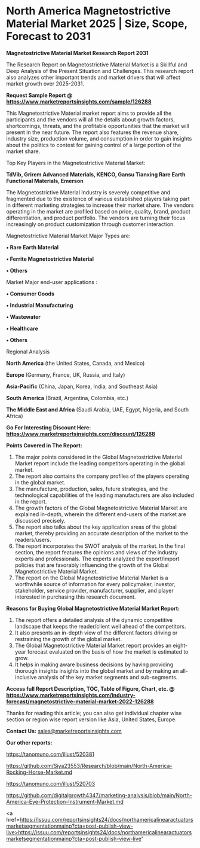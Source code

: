 # North America Magnetostrictive Material Market 2025 | Size, Scope, Forecast to 2031

<strong>Magnetostrictive Material Market Research Report 2031</strong>

The Research Report on Magnetostrictive Material Market is a Skillful and Deep Analysis of the Present Situation and Challenges. This research report also analyzes other important trends and market drivers that will affect market growth over 2025-2031.

<strong>Request Sample Report @ <a href=https://www.marketreportsinsights.com/sample/126288>https://www.marketreportsinsights.com/sample/126288</a></strong>

This Magnetostrictive Material market report aims to provide all the participants and the vendors will all the details about growth factors, shortcomings, threats, and the profitable opportunities that the market will present in the near future. The report also features the revenue share, industry size, production volume, and consumption in order to gain insights about the politics to contest for gaining control of a large portion of the market share.

Top Key Players in the Magnetostrictive Material Market:

<strong>TdVib, Grirem Advanced Materials, KENCO, Gansu Tianxing Rare Earth Functional Materials, Emerson</strong>

The Magnetostrictive Material Industry is severely competitive and fragmented due to the existence of various established players taking part in different marketing strategies to increase their market share. The vendors operating in the market are profiled based on price, quality, brand, product differentiation, and product portfolio. The vendors are turning their focus increasingly on product customization through customer interaction.

Magnetostrictive Material Market Major Types are:

<strong>• Rare Earth Material

• Ferrite Magnetostrictive Material

• Others</strong>

Market Major end-user applications :

<strong>• Consumer Goods

• Industrial Manufacturing

• Wastewater

• Healthcare

• Others</strong>

Regional Analysis

</u><strong><b>North America</b></strong> (the United States, Canada, and Mexico)

<strong><b>Europe </b></strong>(Germany, France, UK, Russia, and Italy)

<strong><b>Asia-Pacific</b></strong> (China, Japan, Korea, India, and Southeast Asia)

<strong><b>South America</b></strong> (Brazil, Argentina, Colombia, etc.)

<strong><b>The Middle East and Africa</b></strong> (Saudi Arabia, UAE, Egypt, Nigeria, and South Africa)

<strong>Go For Interesting Discount Here: <a href=https://www.marketreportsinsights.com/discount/126288>https://www.marketreportsinsights.com/discount/126288</a></strong>

<strong>Points Covered in The Report:</strong>
<ol>
  <li>The major points considered in the Global Magnetostrictive Material Market report include the leading competitors operating in the global market.</li>
  <li>The report also contains the company profiles of the players operating in the global market.</li>
  <li>The manufacture, production, sales, future strategies, and the technological capabilities of the leading manufacturers are also included in the report.</li>
  <li>The growth factors of the Global Magnetostrictive Material Market are explained in-depth, wherein the different end-users of the market are discussed precisely.</li>
  <li>The report also talks about the key application areas of the global market, thereby providing an accurate description of the market to the readers/users.</li>
  <li>The report incorporates the SWOT analysis of the market. In the final section, the report features the opinions and views of the industry experts and professionals. The experts analyzed the export/import policies that are favorably influencing the growth of the Global Magnetostrictive Material Market.</li>
  <li>The report on the Global Magnetostrictive Material Market is a worthwhile source of information for every policymaker, investor, stakeholder, service provider, manufacturer, supplier, and player interested in purchasing this research document.</li>
</ol>
<strong>Reasons for Buying Global Magnetostrictive Material Market Report:</strong>

<ol>
  <li>The report offers a detailed analysis of the dynamic competitive landscape that keeps the reader/client well ahead of the competitors.</li>
  <li>It also presents an in-depth view of the different factors driving or restraining the growth of the global market.</li>
  <li>The Global Magnetostrictive Material Market report provides an eight-year forecast evaluated on the basis of how the market is estimated to grow.</li>
  <li>It helps in making aware business decisions by having providing thorough insights insights into the global market and by making an all-inclusive analysis of the key market segments and sub-segments.</li>
</ol>
<strong>Access full Report Description, TOC, Table of Figure, Chart, etc. @ <a href=https://www.marketreportsinsights.com/industry-forecast/magnetostrictive-material-market-2022-126288>https://www.marketreportsinsights.com/industry-forecast/magnetostrictive-material-market-2022-126288</a></strong>


Thanks for reading this article; you can also get individual chapter wise section or region wise report version like Asia, United States, Europe.

<strong>Contact Us:</strong>
sales@marketreportsinsights.com

<strong>Our other reports:</strong>

<a href=https://tanomuno.com/illust/520381>https://tanomuno.com/illust/520381</a>

<a href=https://github.com/Siya23553/Research/blob/main/North-America-Rocking-Horse-Market.md>https://github.com/Siya23553/Research/blob/main/North-America-Rocking-Horse-Market.md</a>

<a href=https://tanomuno.com/illust/520703>https://tanomuno.com/illust/520703</a>

<a href=https://github.com/digitalgrowth4347/marketing-analysis/blob/main/North-America-Eye-Protection-Instrument-Market.md>https://github.com/digitalgrowth4347/marketing-analysis/blob/main/North-America-Eye-Protection-Instrument-Market.md</a>

<a href=https://issuu.com/reportsinsights24/docs/northamericalinearactuatorsmarketsegmentationmainp?cta=post-publish-view-live>https://issuu.com/reportsinsights24/docs/northamericalinearactuatorsmarketsegmentationmainp?cta=post-publish-view-live</a>"
